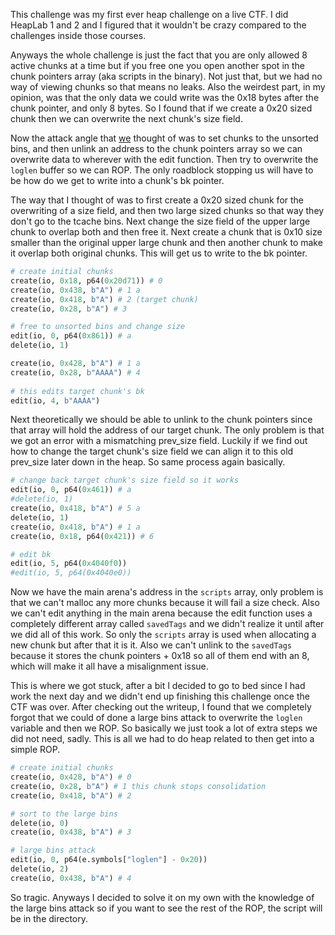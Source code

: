 This challenge was my first ever heap challenge on a live CTF. I did HeapLab 1 and 2 and I figured that it wouldn't be crazy compared to the challenges inside those courses. 

Anyways the whole challenge is just the fact that you are only allowed 8 active chunks at a time but if you free one you open another spot in the chunk pointers array (aka scripts in the binary). Not just that, but we had no way of viewing chunks so that means no leaks. Also the weirdest part, in my opinion, was that the only data we could write was the 0x18 bytes after the chunk pointer, and only 8 bytes. So I found that if we create a 0x20 sized chunk then we can overwrite the next chunk's size field.

Now the attack angle that [we](https://github.com/Dylan-Jessee) thought of was to set chunks to the unsorted bins, and then unlink an address to the chunk pointers array so we can overwrite data to wherever with the edit function. Then try to overwrite the `loglen` buffer so we can ROP. The only roadblock stopping us will have to be how do we get to write into a chunk's bk pointer. 

The way that I thought of was to first create a 0x20 sized chunk for the overwriting of a size field, and then two large sized chunks so that way they don't go to the tcache bins. Next change the size field of the upper large chunk to overlap both and then free it. Next create a chunk that is 0x10 size smaller than the original upper large chunk and then another chunk to make it overlap both original chunks. This will get us to write to the bk pointer. 

```python
# create initial chunks
create(io, 0x18, p64(0x20d71)) # 0
create(io, 0x438, b"A") # 1 a
create(io, 0x418, b"A") # 2 (target chunk)
create(io, 0x28, b"A") # 3

# free to unsorted bins and change size
edit(io, 0, p64(0x861)) # a
delete(io, 1)

create(io, 0x428, b"A") # 1 a
create(io, 0x28, b"AAAA") # 4
   
# this edits target chunk's bk
edit(io, 4, b"AAAA")
```

Next theoretically we should be able to unlink to the chunk pointers since that array will hold the address of our target chunk. The only problem is that we got an error with a mismatching prev_size field. Luckily if we find out how to change the target chunk's size field we can align it to this old prev_size later down in the heap. So same process again basically. 

```python
# change back target chunk's size field so it works
edit(io, 0, p64(0x461)) # a
#delete(io, 1)
create(io, 0x418, b"A") # 5 a
delete(io, 1)
create(io, 0x418, b"A") # 1 a
create(io, 0x18, p64(0x421)) # 6

# edit bk
edit(io, 5, p64(0x4040f0))
#edit(io, 5, p64(0x4040e0))
``` 

Now we have the main arena's address in the `scripts` array, only problem is that we can't malloc any more chunks because it will fail a size check. Also we can't edit anything in the main arena because the edit function uses a completely different array called `savedTags` and we didn't realize it until after we did all of this work. So only the `scripts` array is used when allocating a new chunk but after that it is it. Also we can't unlink to the `savedTags` because it stores the chunk pointers + 0x18 so all of them end with an 8, which will make it all have a misalignment issue.

This is where we got stuck, after a bit I decided to go to bed since I had work the next day and we didn't end up finishing this challenge once the CTF was over. After checking out the writeup, I found that we completely forgot that we could of done a large bins attack to overwrite the `loglen` variable and then we ROP. So basically we just took a lot of extra steps we did not need, sadly. This is all we had to do heap related to then get into a simple ROP.

```python
# create initial chunks
create(io, 0x428, b"A") # 0
create(io, 0x28, b"A") # 1 this chunk stops consolidation
create(io, 0x418, b"A") # 2

# sort to the large bins
delete(io, 0)
create(io, 0x438, b"A") # 3

# large bins attack
edit(io, 0, p64(e.symbols["loglen"] - 0x20))
delete(io, 2)
create(io, 0x438, b"A") # 4
```
So tragic. Anyways I decided to solve it on my own with the knowledge of the large bins attack so if you want to see the rest of the ROP, the script will be in the directory.

